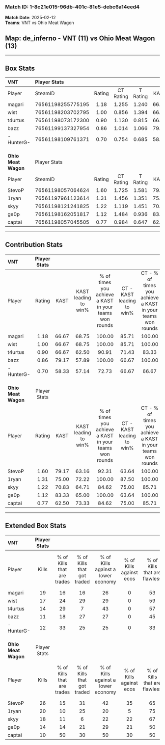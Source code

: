### Match ID: 1-8c21e015-96db-401c-81e5-debc6a14eed4  
**Match Date**: 2025-02-12  
**Teams**: VNT vs Ohio Meat Wagon  

## **Map**: de_inferno - VNT (11) vs Ohio Meat Wagon (13)  
---  

## Box Stats  

| **VNT**             | Player Stats      |        |           |          |       |       |       |         |        |      |     |
| :- | :- | :-: | :-: | :-: | :-: | :-: | :-: | :-: | :-: | :-: | :-: |
| Player              | SteamID           | Rating | CT Rating | T Rating | KAST  |  ADR  | Kills | Assists | Deaths | K/D  | HS% |
| magari              | 76561198255775195 |  1.18  |   1.255   |  1.240   | 66.67 | 82.8  |  19   |    9    |   16   | 1.19 | 42  |
| wist                | 76561198203702795 |  1.00  |   0.856   |  1.394   | 66.67 | 76.0  |  17   |    5    |   19   | 0.89 | 52  |
| t4urtus             | 76561198073172300 |  0.90  |   1.130   |  0.815   | 66.67 | 60.1  |  14   |    3    |   16   | 0.88 | 35  |
| bazz                | 76561199137327954 |  0.86  |   1.014   |  1.066   | 79.17 | 67.1  |  11   |    8    |   19   | 0.58 | 72  |
| -HunterG-           | 76561198109761371 |  0.70  |   0.754   |  0.685   | 58.33 | 52.9  |  12   |    2    |   18   | 0.67 | 41  |
|                     |                   |        |           |          |       |       |       |         |        |      |     |
|                     |                   |        |           |          |       |       |       |         |        |      |     |
|                     |                   |        |           |          |       |       |       |         |        |      |     |
| **Ohio Meat Wagon** | Player Stats      |        |           |          |       |       |       |         |        |      |     |
| Player              | SteamID           | Rating | CT Rating | T Rating | KAST  |  ADR  | Kills | Assists | Deaths | K/D  | HS% |
| StevoP              | 76561198057064624 |  1.60  |   1.725   |  1.581   | 79.17 | 112.3 |  26   |    6    |   16   | 1.63 | 26  |
| 1ryan               | 76561197961123614 |  1.31  |   1.456   |  1.351   | 75.00 | 86.2  |  20   |    5    |   14   | 1.43 | 55  |
| skyy                | 76561198121241825 |  1.22  |   1.119   |  1.451   | 70.83 | 91.7  |  18   |    7    |   15   | 1.20 | 83  |
| ge0p                | 76561198162051817 |  1.12  |   1.484   |  0.936   | 83.33 | 72.8  |  14   |    6    |   14   | 1.00 | 28  |
| captai              | 76561198057045505 |  0.77  |   0.984   |  0.647   | 62.50 | 52.1  |  10   |    9    |   14   | 0.71 | 20  |
---  

## Contribution Stats  

| **VNT**             | Player Stats |       |                      |                                                        |                           |                                                             |                          |                                                            |
| :- | :-: | :-: | :-: | :-: | :-: | :-: | :-: | :-: |
| Player              |    Rating    | KAST  | KAST leading to win% | % of times you achieve a KAST in your teams won rounds | CT - KAST leading to win% | CT - % of times you achieve a KAST in your teams won rounds | T - KAST leading to win% | T - % of times you achieve a KAST in your teams won rounds |
| magari              |     1.18     | 66.67 |        68.75         |                         100.00                         |           85.71           |                           100.00                            |          55.56           |                           100.00                           |
| wist                |     1.00     | 66.67 |        68.75         |                         100.00                         |           85.71           |                           100.00                            |          55.56           |                           100.00                           |
| t4urtus             |     0.90     | 66.67 |        62.50         |                         90.91                          |           71.43           |                            83.33                            |          55.56           |                           100.00                           |
| bazz                |     0.86     | 79.17 |        57.89         |                         100.00                         |           66.67           |                           100.00                            |          50.00           |                           100.00                           |
| -HunterG-           |     0.70     | 58.33 |        57.14         |                         72.73                          |           66.67           |                            66.67                            |          50.00           |                           80.00                            |
|                     |              |       |                      |                                                        |                           |                                                             |                          |                                                            |
|                     |              |       |                      |                                                        |                           |                                                             |                          |                                                            |
|                     |              |       |                      |                                                        |                           |                                                             |                          |                                                            |
| **Ohio Meat Wagon** | Player Stats |       |                      |                                                        |                           |                                                             |                          |                                                            |
| Player              |    Rating    | KAST  | KAST leading to win% | % of times you achieve a KAST in your teams won rounds | CT - KAST leading to win% | CT - % of times you achieve a KAST in your teams won rounds | T - KAST leading to win% | T - % of times you achieve a KAST in your teams won rounds |
| StevoP              |     1.60     | 79.17 |        63.16         |                         92.31                          |           63.64           |                           100.00                            |          62.50           |                           83.33                            |
| 1ryan               |     1.31     | 75.00 |        72.22         |                         100.00                         |           87.50           |                           100.00                            |          60.00           |                           100.00                           |
| skyy                |     1.22     | 70.83 |        64.71         |                         84.62                          |           75.00           |                            85.71                            |          55.56           |                           83.33                            |
| ge0p                |     1.12     | 83.33 |        65.00         |                         100.00                         |           63.64           |                           100.00                            |          66.67           |                           100.00                           |
| captai              |     0.77     | 62.50 |        73.33         |                         84.62                          |           75.00           |                            85.71                            |          71.43           |                           83.33                            |
---  

## Extended Box Stats  

| **VNT**             | Player Stats |                            |                            |                                    |                         |                              |                                 |        |                             |                                     |                          |                               |                            |
| :- | :-: | :-: | :-: | :-: | :-: | :-: | :-: | :-: | :-: | :-: | :-: | :-: | :-: |
| Player              |    Kills     | % of Kills that are trades | % of Kills that got traded | % of Kills against a lower economy | % of Kills against ecos | % of Kills that are flawless | % of Kills that are close duels | Deaths | % of Deaths that get traded | % of Deaths against a lower economy | % of Deaths against ecos | % of Deaths that are flawless | % of Deaths that are close |
| magari              |      19      |             16             |             16             |                 26                 |            0            |              53              |                5                |   16   |             19              |                 25                  |            0             |              50               |             13             |
| wist                |      17      |             24             |             29             |                 29                 |            0            |              59              |               12                |   19   |             26              |                 26                  |            0             |              63               |             11             |
| t4urtus             |      14      |             29             |             7              |                 43                 |            0            |              57              |               14                |   16   |             19              |                 13                  |            0             |              88               |             0              |
| bazz                |      11      |             18             |             27             |                 27                 |            0            |              45              |                0                |   19   |             42              |                 21                  |            0             |              58               |             5              |
| -HunterG-           |      12      |             33             |             25             |                 25                 |            0            |              33              |               17                |   18   |              6              |                 28                  |            0             |              61               |             0              |
|                     |              |                            |                            |                                    |                         |                              |                                 |        |                             |                                     |                          |                               |                            |
|                     |              |                            |                            |                                    |                         |                              |                                 |        |                             |                                     |                          |                               |                            |
|                     |              |                            |                            |                                    |                         |                              |                                 |        |                             |                                     |                          |                               |                            |
| **Ohio Meat Wagon** | Player Stats |                            |                            |                                    |                         |                              |                                 |        |                             |                                     |                          |                               |                            |
| Player              |    Kills     | % of Kills that are trades | % of Kills that got traded | % of Kills against a lower economy | % of Kills against ecos | % of Kills that are flawless | % of Kills that are close duels | Deaths | % of Deaths that get traded | % of Deaths against a lower economy | % of Deaths against ecos | % of Deaths that are flawless | % of Deaths that are close |
| StevoP              |      26      |             15             |             31             |                 42                 |           35            |              65              |                4                |   16   |             13              |                 19                  |            6             |              63               |             6              |
| 1ryan               |      20      |             10             |             25             |                 20                 |            5            |              75              |                5                |   14   |             29              |                 21                  |            14            |              57               |             14             |
| skyy                |      18      |             11             |             6              |                 22                 |           22            |              67              |                0                |   15   |             20              |                 20                  |            13            |              53               |             0              |
| ge0p                |      14      |             14             |             21             |                 29                 |           21            |              50              |               14                |   14   |             29              |                 14                  |            0             |              36               |             21             |
| captai              |      10      |             50             |             30             |                 50                 |           30            |              50              |               10                |   14   |             14              |                  7                  |            0             |              43               |             7              |
